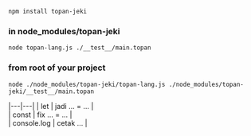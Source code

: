 `npm install topan-jeki`

### in node_modules/topan-jeki 
` node topan-lang.js ./__test__/main.topan `

### from root of your project
` node ./node_modules/topan-jeki/topan-lang.js ./node_modules/topan-jeki/__test__/main.topan `

|---|---|
| let         | jadi ... = ... |  
| const       | fix ... = ... |  
| console.log | cetak ... |  